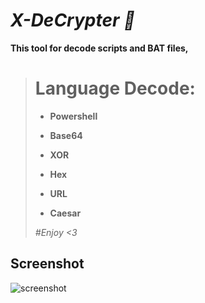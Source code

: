 # ***X-DeCrypter 🎃***

**This tool for decode scripts and BAT files,**

> # **Language Decode:**
> 
> - **Powershell**
> 
> - **Base64**
> 
> - **XOR**
> 
> - **Hex**
> 
> - **URL**
> 
> - **Caesar**
>
> *#Enjoy <3*

## Screenshot
![screenshot](https://f.top4top.io/p_34510o1461.png)
